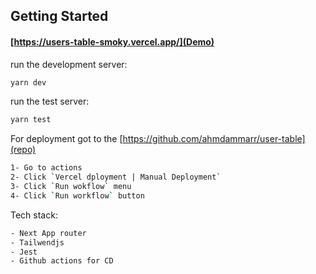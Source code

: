 
## Getting Started

#### [https://users-table-smoky.vercel.app/](Demo)

run the development server:

```bash
yarn dev
```

run the test server:

```bash
yarn test
```

For deployment got to the [https://github.com/ahmdammarr/user-table](repo) 

```bash
1- Go to actions 
2- Click `Vercel dployment | Manual Deployment`
3- Click `Run wokflow` menu
4- Click `Run workflow` button
```

Tech stack: 

```bash 
- Next App router
- Tailwendjs
- Jest
- Github actions for CD
```
